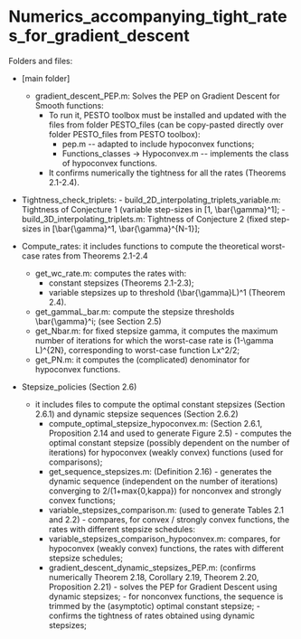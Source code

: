 # Numerics_accompanying_tight_rates_for_gradient_descent
 
Folders and files:

- [main folder]
    - gradient_descent_PEP.m: Solves the PEP on Gradient Descent for Smooth functions: 
	    - To run it, PESTO toolbox must be installed and updated with the files from folder PESTO_files (can be copy-pasted directly over folder PESTO_files from PESTO toolbox):
		    - pep.m -- adapted to include hypoconvex functions;
		    - Functions_classes -> Hypoconvex.m -- implements the class of hypoconvex functions.
        - It confirms numerically the tightness for all the rates (Theorems 2.1-2.4).

- Tightness_check_triplets:
        - build_2D_interpolating_triplets_variable.m: Tightness of Conjecture 1 (variable step-sizes in [1, \bar{\gamma}^1];
        - build_3D_interpolating_triplets.m: Tightness of Conjecture 2 (fixed step-sizes in [\bar{\gamma}^1, \bar{\gamma}^{N-1}];

- Compute_rates: it includes functions to compute the theoretical worst-case rates from Theorems 2.1-2.4
    - get_wc_rate.m: computes the rates with:
        - constant stepsizes (Theorems 2.1-2.3);
        - variable stepsizes up to threshold (\bar{\gamma}L)^1 (Theorem 2.4).
    - get_gammaL_bar.m: compute the stepsize thresholds \bar{\gamma}^i; (see Section 2.5)
    - get_Nbar.m: for fixed stepsize gamma, it computes the maximum number of iterations for which the worst-case rate is (1-\gamma L)^{2N}, corresponding to worst-case function Lx^2/2;
    - get_PN.m: it computes the (complicated) denominator for hypoconvex functions.
		
- Stepsize_policies (Section 2.6)
    - it includes files to compute the optimal constant stepsizes (Section 2.6.1) and dynamic stepsize sequences (Section 2.6.2)
      - compute_optimal_stepsize_hypoconvex.m: (Section 2.6.1, Proposition 2.14 and used to generate Figure 2.5)
            - computes the optimal constant stepsize (possibly dependent on the number of iterations) for hypoconvex (weakly convex) functions (used for comparisons);
      - get_sequence_stepsizes.m: (Definition 2.16)
            - generates the dynamic sequence (independent on the number of iterations) converging to 2/(1+max{0,kappa}) for nonconvex and strongly convex functions;
      - variable_stepsizes_comparison.m: (used to generate Tables 2.1 and 2.2)
            - compares, for convex / strongly convex functions, the rates with different stepsize schedules:
      - variable_stepsizes_comparison_hypoconvex.m: compares, for hypoconvex (weakly convex) functions, the rates with different stepsize schedules;
      - gradient_descent_dynamic_stepsizes_PEP.m: (confirms numerically Theorem 2.18, Corollary 2.19, Theorem 2.20, Proposition 2.21)
            - solves the PEP for Gradient Descent using dynamic stepsizes; 
            - for nonconvex functions, the sequence is trimmed by the (asymptotic) optimal constant stepsize;
            - confirms the tightness of rates obtained using dynamic stepsizes;